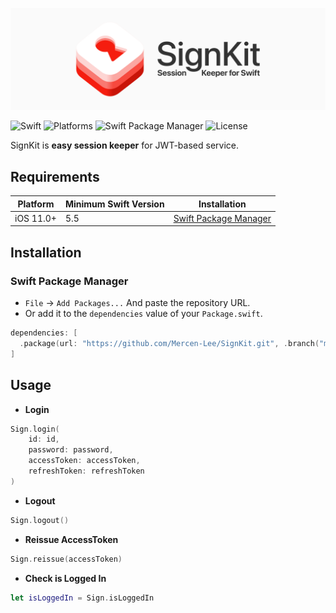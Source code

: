 ![SignKit](https://raw.githubusercontent.com/Mercen-Lee/SignKit/main/Resources/SignKitLogo.svg)

![Swift](https://img.shields.io/badge/Swift-5.5_5.6_5.7_5.8-Orange?style=flat-square)
![Platforms](https://img.shields.io/badge/Platforms-iOS-yellowgreen?style=flat-square)
![Swift Package Manager](https://img.shields.io/badge/Swift_Package_Manager-compatible-orange?style=flat-square)
![License](https://img.shields.io/badge/License-MIT-blue?style=flat-square)

SignKit is **easy session keeper** for JWT-based service.

## Requirements
| Platform | Minimum Swift Version | Installation |
| --- | --- | --- |
| iOS 11.0+ | 5.5 | [Swift Package Manager](#swift-package-manager) |

## Installation
### Swift Package Manager
- `File` -> `Add Packages...` And paste the repository URL.
- Or add it to the `dependencies` value of your `Package.swift`.
```swift
dependencies: [
  .package(url: "https://github.com/Mercen-Lee/SignKit.git", .branch("main"))
]
```

## Usage
- **Login**
```swift
Sign.login(
    id: id,
    password: password,
    accessToken: accessToken,
    refreshToken: refreshToken
)
```
- **Logout**
```swift
Sign.logout()
```
- **Reissue AccessToken**
```swift
Sign.reissue(accessToken)
```
- **Check is Logged In**
```swift
let isLoggedIn = Sign.isLoggedIn
```

